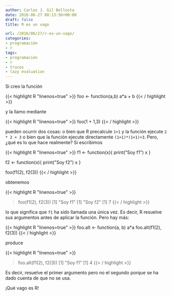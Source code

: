 ```yaml
---
author: Carlos J. Gil Bellosta
date: 2016-06-27 08:13:56+00:00
draft: false
title: R es un vago

url: /2016/06/27/r-es-un-vago/
categories:
- programación
- r
tags:
- programación
- r
- trucos
- lazy evaluation
---
```


Si creo la función

{{< highlight R "linenos=true" >}}
foo <- function(a,b) a*a + b
{{< / highlight >}}

y la llamo mediante

{{< highlight R "linenos=true" >}}
foo(1 + 1,3)
{{< / highlight >}}

pueden ocurrir dos cosas: o bien que R precalcule `1+1` y la función ejecute `2 * 2 + 3` o bien que la función ejecute directamente `(1+1)*(1+1)+3`. Pero, ¿qué es lo que hace realmente? Si escribimos

{{< highlight R "linenos=true" >}}
f1 <- function(x){
    print("Soy f1")
    x
}

f2 <- function(x){
    print("Soy f2")
    x
}

foo(f1(2), f2(3))
{{< / highlight >}}

obtenemos

{{< highlight R "linenos=true" >}}
> foo(f1(2), f2(3))
[1] "Soy f1"
[1] "Soy f2"
[1] 7
{{< / highlight >}}

lo que significa que `f1` ha sido llamada una única vez. Es decir, R resuelve sus argumentos antes de aplicar la función. Pero hay más:

{{< highlight R "linenos=true" >}}
foo.alt <- function(a, b) a*a
foo.alt(f1(2), f2(3))
{{< / highlight >}}

produce

{{< highlight R "linenos=true" >}}
> foo.alt(f1(2), f2(3))
[1] "Soy f1"
[1] 4
{{< / highlight >}}

Es decir, resuelve el primer argumento pero no el segundo porque se ha dado cuenta de que no se usa.

¡Qué vago es R!
